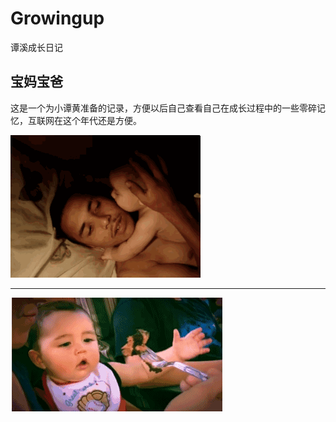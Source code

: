 # Growingup
谭溪成长日记

## 宝妈宝爸

这是一个为小谭黄准备的记录，方便以后自己查看自己在成长过程中的一些零碎记忆，互联网在这个年代还是方便。

![Smile](./pics/gif0.gif "妈妈说，给爸爸留点.Oh! NO!")
***

![😢](./pics/gif1.gif "爸比，你这么调皮，妈妈知道吗?Oh! NO!")
